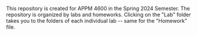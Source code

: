 This repository is created for APPM 4600 in the Spring 2024 Semester.
The repository is organized by labs and homeworks.  Clicking  on the "Lab" folder takes you to the folders of each individual lab -- same for the "Homework" file. 